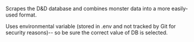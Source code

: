 Scrapes the D&D database and combines monster data into a more easily-used format.

Uses environmental variable (stored in .env and not tracked by Git for security reasons)-- so be sure the correct value of DB is selected.